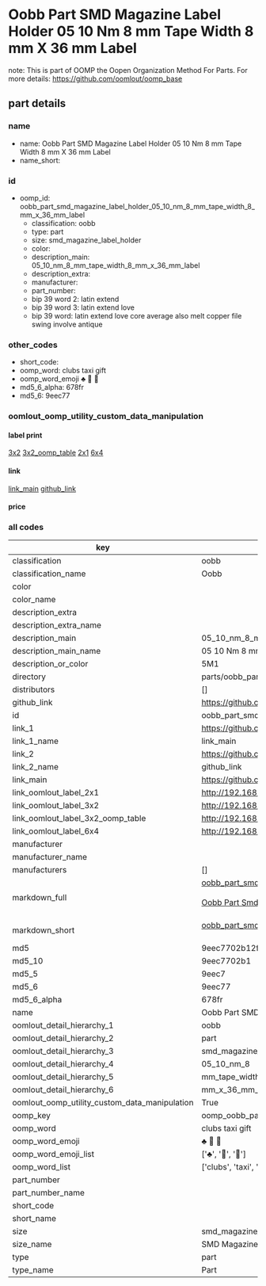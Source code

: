 # Oobb Part SMD Magazine Label Holder 05 10 Nm 8 mm Tape Width 8 mm X 36 mm Label  

note: This is part of OOMP the Oopen Organization Method For Parts. For more details: https://github.com/oomlout/oomp_base

##  part details





### name
* name: Oobb Part SMD Magazine Label Holder 05 10 Nm 8 mm Tape Width 8 mm X 36 mm Label
* name_short: 
### id
* oomp_id: oobb_part_smd_magazine_label_holder_05_10_nm_8_mm_tape_width_8_mm_x_36_mm_label
  * classification: oobb
  * type: part
  * size: smd_magazine_label_holder
  * color: 
  * description_main: 05_10_nm_8_mm_tape_width_8_mm_x_36_mm_label
  * description_extra: 
  * manufacturer: 
  * part_number: 
  * bip 39 word 2: latin extend
  * bip 39 word 3: latin extend love
  * bip 39 word: latin extend love core average also melt copper file swing involve antique

### other_codes
* short_code: 
* oomp_word: clubs taxi gift
* oomp_word_emoji :clubs: :taxi: :gift:
* md5_6_alpha: 678fr
* md5_6: 9eec77






### oomlout_oomp_utility_custom_data_manipulation
#### label print
[3x2](http://192.168.1.245:1112/?label=oomp%20678fr)
[3x2_oomp_table](http://192.168.1.107:1112/?label=oomp%20678fr)
[2x1](http://192.168.1.242:1112/?label=oomp%20678fr)
[6x4](http://192.168.1.55:1112/?label=oomp%20678fr)    

#### link

[link_main](https://github.com/oomlout/oomlout_oomp_current_version_messy/tree/main/parts/oobb_part_smd_magazine_label_holder_05_10_nm_8_mm_tape_width_8_mm_x_36_mm_label) [github_link](https://github.com/oomlout/oomlout_oomp_part_src/tree/main/parts/oobb_part_smd_magazine_label_holder_05_10_nm_8_mm_tape_width_8_mm_x_36_mm_label)                             

#### price







### all codes 
| key | value |  
| --- | --- |  
| classification | oobb |  
| classification_name | Oobb |  
| color |  |  
| color_name |  |  
| description_extra |  |  
| description_extra_name |  |  
| description_main | 05_10_nm_8_mm_tape_width_8_mm_x_36_mm_label |  
| description_main_name | 05 10 Nm 8 mm Tape Width 8 mm X 36 mm Label |  
| description_or_color | 5M1 |  
| directory | parts/oobb_part_smd_magazine_label_holder_05_10_nm_8_mm_tape_width_8_mm_x_36_mm_label |  
| distributors | [] |  
| github_link | https://github.com/oomlout/oomlout_oomp_part_src/tree/main/parts/oobb_part_smd_magazine_label_holder_05_10_nm_8_mm_tape_width_8_mm_x_36_mm_label |  
| id | oobb_part_smd_magazine_label_holder_05_10_nm_8_mm_tape_width_8_mm_x_36_mm_label |  
| link_1 | https://github.com/oomlout/oomlout_oomp_current_version_messy/tree/main/parts/oobb_part_smd_magazine_label_holder_05_10_nm_8_mm_tape_width_8_mm_x_36_mm_label |  
| link_1_name | link_main |  
| link_2 | https://github.com/oomlout/oomlout_oomp_part_src/tree/main/parts/oobb_part_smd_magazine_label_holder_05_10_nm_8_mm_tape_width_8_mm_x_36_mm_label |  
| link_2_name | github_link |  
| link_main | https://github.com/oomlout/oomlout_oomp_current_version_messy/tree/main/parts/oobb_part_smd_magazine_label_holder_05_10_nm_8_mm_tape_width_8_mm_x_36_mm_label |  
| link_oomlout_label_2x1 | http://192.168.1.242:1112/?label=oomp%20678fr |  
| link_oomlout_label_3x2 | http://192.168.1.245:1112/?label=oomp%20678fr |  
| link_oomlout_label_3x2_oomp_table | http://192.168.1.107:1112/?label=oomp%20678fr |  
| link_oomlout_label_6x4 | http://192.168.1.55:1112/?label=oomp%20678fr |  
| manufacturer |  |  
| manufacturer_name |  |  
| manufacturers | [] |  
| markdown_full | [oobb_part_smd_magazine_label_holder_05_10_nm_8_mm_tape_width_8_mm_x_36_mm_label](https://github.com/oomlout/oomlout_oomp_current_version_messy/tree/main/parts/oobb_part_smd_magazine_label_holder_05_10_nm_8_mm_tape_width_8_mm_x_36_mm_label)<br>[](https://github.com/oomlout/oomlout_oomp_current_version_messy/tree/main/parts/oobb_part_smd_magazine_label_holder_05_10_nm_8_mm_tape_width_8_mm_x_36_mm_label)<br>[Oobb Part Smd Magazine Label Holder 05 10 Nm 8 Mm Tape Width 8 Mm X 36 Mm Label](https://github.com/oomlout/oomlout_oomp_current_version_messy/tree/main/parts/oobb_part_smd_magazine_label_holder_05_10_nm_8_mm_tape_width_8_mm_x_36_mm_label)<br><br> |  
| markdown_short | [oobb_part_smd_magazine_label_holder_05_10_nm_8_mm_tape_width_8_mm_x_36_mm_label](https://github.com/oomlout/oomlout_oomp_current_version_messy/tree/main/parts/oobb_part_smd_magazine_label_holder_05_10_nm_8_mm_tape_width_8_mm_x_36_mm_label)<br><br> |  
| md5 | 9eec7702b12ff1541d07e30508d43beb |  
| md5_10 | 9eec7702b1 |  
| md5_5 | 9eec7 |  
| md5_6 | 9eec77 |  
| md5_6_alpha | 678fr |  
| name | Oobb Part SMD Magazine Label Holder 05 10 Nm 8 mm Tape Width 8 mm X 36 mm Label |  
| oomlout_detail_hierarchy_1 | oobb |  
| oomlout_detail_hierarchy_2 | part |  
| oomlout_detail_hierarchy_3 | smd_magazine_label_holder |  
| oomlout_detail_hierarchy_4 | 05_10_nm_8 |  
| oomlout_detail_hierarchy_5 | mm_tape_width_8 |  
| oomlout_detail_hierarchy_6 | mm_x_36_mm_label |  
| oomlout_oomp_utility_custom_data_manipulation | True |  
| oomp_key | oomp_oobb_part_smd_magazine_label_holder_05_10_nm_8_mm_tape_width_8_mm_x_36_mm_label |  
| oomp_word | clubs taxi gift |  
| oomp_word_emoji | :clubs: :taxi: :gift: |  
| oomp_word_emoji_list | [':clubs:', ':taxi:', ':gift:'] |  
| oomp_word_list | ['clubs', 'taxi', 'gift'] |  
| part_number |  |  
| part_number_name |  |  
| short_code |  |  
| short_name |  |  
| size | smd_magazine_label_holder |  
| size_name | SMD Magazine Label Holder |  
| type | part |  
| type_name | Part |  
